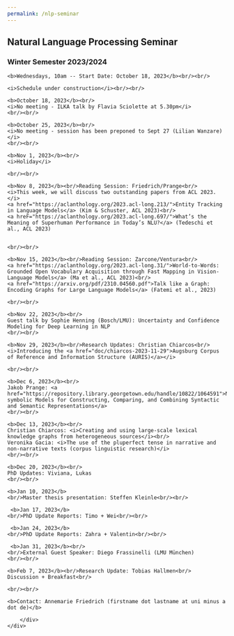 ```yaml
---
permalink: /nlp-seminar
---
```


<div class="container">
    <div class="row">
        <div class="col-lg-12 text-center">
    <h2>Natural Language Processing Seminar</h2>
    <h3>Winter Semester 2023/2024</h3>

    <b>Wednesdays, 10am -- Start Date: October 18, 2023</b><br/><br/>

    <i>Schedule under construction</i><br/><br/>

    <b>October 18, 2023</b><br/>
    <i>No meeting - ILKA talk by Flavia Sciolette at 5.30pm</i>
    <br/><br/>

    <b>October 25, 2023</b><br/>
    <i>No meeting - session has been preponed to Sept 27 (Lilian Wanzare)</i>
    <br/><br/>
    
    <b>Nov 1, 2023</b><br/>
    <i>Holiday</i>

    <br/><br/>

    <b>Nov 8, 2023</b><br/>Reading Session: Friedrich/Prange<br/>
    <i>This week, we will discuss two outstanding papers from ACL 2023.</i>
    <a href="https://aclanthology.org/2023.acl-long.213/">Entity Tracking in Language Models</a> (Kim & Schuster, ACL 2023)<br/>
    <a hreF="https://aclanthology.org/2023.acl-long.697/">What’s the Meaning of Superhuman Performance in Today’s NLU?</a> (Tedeschi et al., ACL 2023)
    

    <br/><br/>

    <b>Nov 15, 2023</b><br/>Reading Session: Zarcone/Ventura<br/>
    <a href="https://aclanthology.org/2023.acl-long.31/">World-to-Words: Grounded Open Vocabulary Acquisition through Fast Mapping in Vision-Language Models</a> (Ma et al., ACL 2023)<br/>
    <a href="https://arxiv.org/pdf/2310.04560.pdf">Talk like a Graph: Encoding Graphs for Large Language Models</a> (Fatemi et al., 2023)

    <br/><br/>

    <b>Nov 22, 2023</b><br/>
    Guest talk by Sophie Henning (Bosch/LMU): Uncertainty and Confidence Modeling for Deep Learning in NLP
    <br/><br/>

    <b>Nov 29, 2023</b><br/>Research Updates: Christian Chiarcos<br/>
    <i>Introducing the <a href="doc/chiarcos-2023-11-29">Augsburg Corpus of Reference and Information Structure (AURIS)</a></i>

    <br/><br/>

    <b>Dec 6, 2023</b><br/>
    Jakob Prange: <a href="https://repository.library.georgetown.edu/handle/10822/1064591">Neuro-symbolic Models for Constructing, Comparing, and Combining Syntactic and Semantic Representations</a>
    <br/><br/>

    <b>Dec 13, 2023</b><br/>
    Christian Chiarcos: <i>Creating and using large-scale lexical knowledge graphs from heterogeneous sources</i><br/>
    Veronika Gacia: <i>The use of the pluperfect tense in narrative and non-narrative texts (corpus linguistic research)</i>
    <br/><br/>

    <b>Dec 20, 2023</b><br/>
    PhD Updates: Viviana, Lukas
    <br/><br/>

    <b>Jan 10, 2023</b>
    <br/>Master thesis presentation: Steffen Kleinle<br/><br/>

     <b>Jan 17, 2023</b>
    <br/>PhD Update Reports: Timo + Wei<br/><br/>

     <b>Jan 24, 2023</b>
    <br/>PhD Update Reports: Zahra + Valentin<br/><br/>

     <b>Jan 31, 2023</b><br/>
    <br/>External Guest Speaker: Diego Frassinelli (LMU München)
    <br/><br/>

    <b>Feb 7, 2023</b><br/>Research Update: Tobias Hallmen<br/>
    Discussion + Breakfast<br/>

    <br/><br/>

    <b>Contact: Annemarie Friedrich (firstname dot lastname at uni minus a dot de)</b>

        </div>
    </div>
</div>
